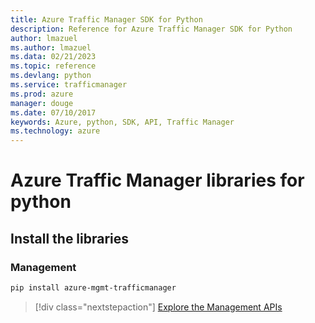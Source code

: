 ```yaml
---
title: Azure Traffic Manager SDK for Python
description: Reference for Azure Traffic Manager SDK for Python
author: lmazuel
ms.author: lmazuel
ms.data: 02/21/2023
ms.topic: reference
ms.devlang: python
ms.service: trafficmanager
ms.prod: azure
manager: douge
ms.date: 07/10/2017
keywords: Azure, python, SDK, API, Traffic Manager
ms.technology: azure
---
```

# Azure Traffic Manager libraries for python

## Install the libraries

### Management

```bash
pip install azure-mgmt-trafficmanager
```

> [!div class="nextstepaction"]
> [Explore the Management APIs](/python/api/overview/azure/trafficmanager/management)